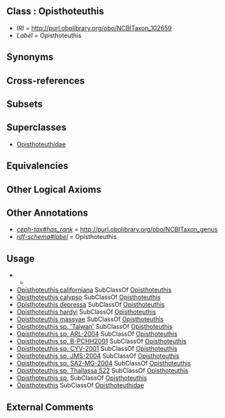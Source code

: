 
## Class : Opisthoteuthis

 * *IRI* = http://purl.obolibrary.org/obo/NCBITaxon_102659
 * *Label* = Opisthoteuthis

## Synonyms


## Cross-references


## Subsets


## Superclasses

 * [Opisthoteuthidae](../../NCBITaxon/58/NCBITaxon_102658.md)

## Equivalencies


## Other Logical Axioms


## Other Annotations

 * *[ceph-tax#has_rank](../../ceph-tax#has/nk/ceph-tax#has_rank.md)* = http://purl.obolibrary.org/obo/NCBITaxon_genus
 * *[rdf-schema#label](../../el/rdf-schema#label.md)* = Opisthoteuthis

## Usage

 * -
 * [Opisthoteuthis californiana](../../NCBITaxon/40/NCBITaxon_167140.md) SubClassOf [Opisthoteuthis](../../NCBITaxon/59/NCBITaxon_102659.md)
 * [Opisthoteuthis calypso](../../NCBITaxon/00/NCBITaxon_644800.md) SubClassOf [Opisthoteuthis](../../NCBITaxon/59/NCBITaxon_102659.md)
 * [Opisthoteuthis depressa](../../NCBITaxon/01/NCBITaxon_294701.md) SubClassOf [Opisthoteuthis](../../NCBITaxon/59/NCBITaxon_102659.md)
 * [Opisthoteuthis hardyi](../../NCBITaxon/32/NCBITaxon_202432.md) SubClassOf [Opisthoteuthis](../../NCBITaxon/59/NCBITaxon_102659.md)
 * [Opisthoteuthis massyae](../../NCBITaxon/43/NCBITaxon_164543.md) SubClassOf [Opisthoteuthis](../../NCBITaxon/59/NCBITaxon_102659.md)
 * [Opisthoteuthis sp. 'Taiwan'](../../NCBITaxon/42/NCBITaxon_167142.md) SubClassOf [Opisthoteuthis](../../NCBITaxon/59/NCBITaxon_102659.md)
 * [Opisthoteuthis sp. ARL-2004](../../NCBITaxon/39/NCBITaxon_283039.md) SubClassOf [Opisthoteuthis](../../NCBITaxon/59/NCBITaxon_102659.md)
 * [Opisthoteuthis sp. B-PCHH2001](../../NCBITaxon/41/NCBITaxon_167141.md) SubClassOf [Opisthoteuthis](../../NCBITaxon/59/NCBITaxon_102659.md)
 * [Opisthoteuthis sp. CYV-2001](../../NCBITaxon/50/NCBITaxon_168650.md) SubClassOf [Opisthoteuthis](../../NCBITaxon/59/NCBITaxon_102659.md)
 * [Opisthoteuthis sp. JMS-2004](../../NCBITaxon/04/NCBITaxon_279104.md) SubClassOf [Opisthoteuthis](../../NCBITaxon/59/NCBITaxon_102659.md)
 * [Opisthoteuthis sp. SA2-MG-2004](../../NCBITaxon/72/NCBITaxon_264572.md) SubClassOf [Opisthoteuthis](../../NCBITaxon/59/NCBITaxon_102659.md)
 * [Opisthoteuthis sp. Thallassa 522](../../NCBITaxon/34/NCBITaxon_202434.md) SubClassOf [Opisthoteuthis](../../NCBITaxon/59/NCBITaxon_102659.md)
 * [Opisthoteuthis sp.](../../NCBITaxon/60/NCBITaxon_102660.md) SubClassOf [Opisthoteuthis](../../NCBITaxon/59/NCBITaxon_102659.md)
 * [Opisthoteuthis](../../NCBITaxon/59/NCBITaxon_102659.md) SubClassOf [Opisthoteuthidae](../../NCBITaxon/58/NCBITaxon_102658.md)

## External Comments

